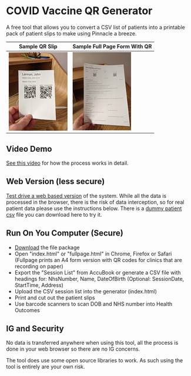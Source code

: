 
# COVID Vaccine QR Generator
A free tool that allows you to convert a CSV list of patients into a printable pack of patient slips to make using Pinnacle a breeze.

| Sample QR Slip  | Sample Full Page Form With QR |
| ------------- | ------------- |
| ![](https://github.com/DrMikeyS/COVIDVaccinePatientSlips/raw/main/demo.jpg?raw=true)   | ![](https://github.com/DrMikeyS/COVIDVaccinePatientSlips/raw/main/demo_full1.jpg?raw=true)  |


## Video Demo
[See this video](https://www.youtube.com/watch?v=GmWTVxI_sx4#t=50s) for how the process works in detail. 

##  Web Version (less secure)

[Test drive a web based version](https://durhamstudenthealth.co.uk/qr) of the system. While all the data is processed in the browser, there is the risk of data interception, so for real patient data please use the instructions below. There is a [dummy patient csv](https://raw.githubusercontent.com/DrMikeyS/COVIDVaccinePatientSlips/main/dummy-patient-list.csv) file you can download here to try it.

## Run On You Computer (Secure)

 - [Download](https://github.com/DrMikeyS/COVIDVaccinePatientSlips/archive/main.zip) the file package
 - Open "index.html" or "fullpage.html" in Chrome, Firefox or Safari (Fullpage prints an A4 form version with QR codes for clinics that are recording on paper)
 - Export the "Session List" from AccuBook or generate a CSV file with headings for: NhsNumber,	Name,	DateOfBirth (Optional:	SessionDate,	StartTime, Address)
 - Upload the CSV session list into the generator (index.html)
 - Print and cut out the patient slips
 - Use barcode scanners to scan DOB and NHS number into Health Outcomes 

## IG and Security
No data is transferred anywhere when using this tool, all the process is done in your web browser so there are no IG concerns.

The tool does use some open source libraries to work. As such using the tool is entirely are your own risk.
